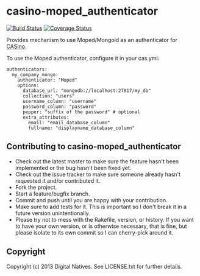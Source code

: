 # casino-moped_authenticator
[![Build Status](https://travis-ci.org/digitalnatives/casino-moped_authenticator.svg?branch=master)](https://travis-ci.org/digitalnatives/casino-moped_authenticator)
[![Coverage Status](https://img.shields.io/coveralls/digitalnatives/casino-moped_authenticator.svg)](https://coveralls.io/r/digitalnatives/casino-moped_authenticator?branch=master)

Provides mechanism to use Moped/Mongoid as an authenticator for [CASino](https://github.com/rbCAS/CASino).

To use the Moped authenticator, configure it in your cas.yml:

    authenticators:
      my_company_mongo:
        authenticator: "Moped"
        options:
          database_url: "mongodb://localhost:27017/my_db"
          collection: "users"
          username_column: "username"
          password_column: "password"
          pepper: "suffix of the password" # optional
          extra_attributes:
            email: "email_database_column"
            fullname: "displayname_database_column"

## Contributing to casino-moped_authenticator

* Check out the latest master to make sure the feature hasn't been implemented
  or the bug hasn't been fixed yet.
* Check out the issue tracker to make sure someone already hasn't requested it
  and/or contributed it.
* Fork the project.
* Start a feature/bugfix branch.
* Commit and push until you are happy with your contribution.
* Make sure to add tests for it. This is important so I don't break it in
  a future version unintentionally.
* Please try not to mess with the Rakefile, version, or history. If you want to
  have your own version, or is otherwise necessary, that is fine, but please
  isolate to its own commit so I can cherry-pick around it.

## Copyright

Copyright (c) 2013 Digital Natives. See LICENSE.txt for further details.

